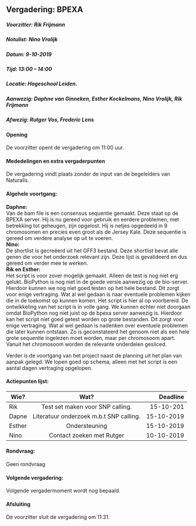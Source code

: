 ## Vergadering: BPEXA
##### Voorzitter:		Rik Frijmann
##### Notulist:		Nino Vrolijk
##### Datum:		9-10-2019
##### Tijd:			13:00 – 14:00
##### Locatie:		Hogeschool Leiden.
##### Aanwezig:		Daphne van Ginneken, Esther Kockelmans, Nino Vrolijk, Rik Frijmann
##### Afwezig:		Rutger Vos, Frederic Lens




####  Opening
De voorzitter opent de vergadering om 11:00 uur.
#### Mededelingen en extra vergaderpunten
De vergadering vindt plaats zonder de input van de begeleiders van Naturalis.
#### Algehele voortgang:
<b>Daphne:</b><br>
Van de bam file is een consensus sequentie gemaakt. Deze staat op de BPEXA server. 
Hij is nu gereed voor gebruik en eerdere problemen, met betrekking tot geheugen, zijn opgelost. 
Hij is netjes opgedeeld in 9 chromosomen en precies even groot als de Jersey Kale. 
Deze sequentie is gereed om verdere analyse op uit te voeren.<br>
<b>Nino:</b><br>
De shortlist is gecreëerd uit het GFF3 bestand. Deze shortlist bevat alle genen die voor het onderzoek relevant zijn. Deze lijst is gevalideerd en dus gereed om verder mee te werken.<br>
<b>Rik en Esther:</b><br>
Het script is voor zover mogelijk gemaakt. Alleen de test is nog niet erg gelukt. 
BioPython is nog niet in de goede versie aanwezig op de bio-server. 
Hierdoor kunnen we nog niet goed testen op het hele bestand. 
Dit zorgt voor enige vertraging. Wat al wel gedaan is naar eventuele problemen kijken die in de toekomst op kunnen komen. 
Het script is hier al op voorbereid.
De ontwikkeling van het script is in volle gang. 
We kunnen echter niet doorgaan omdat BioPython nog niet juist op de bpexa server aanwezig is. 
Hierdoor kan het script niet goed getest worden op grote bestanden. 
Dit zorgt voor enige vertraging. 
Wat al wel gedaan is nadenken over eventuele problemen die later kunnen ontstaan. 
Zo is geconstateerd het genoom niet als een hele grote sequentie ingelezen moet worden, maar per chromosoom apart. 
Vanuit het chromosoom worden de relevante onderdelen gesliced.

Verder is de voortgang van het project naast de planning uit het plan van aanpak gelegd. We lopen goed op schema, alleen met het script is een aantal dagen vertraging opgelopen.


#### Actiepunten lijst:

| Wie?          | Wat?                                       | Deadline     |
| ------------- |:------------------------------------------:| ------------:|
| Rik           | Test set maken voor SNP calling.           |  15-10-201   |
| Dapne         | Literatuur onderzoek m.b.t SNP calling.    |  15-10-2019  |
| Esther        | Ondersteuning                              |  15-10-2019  |
| Nino          | Contact zoeken met Rutger                  |  10-10-2019  |

#### Rondvraag:
Geen rondvraag
#### Volgende vergadering:
Volgende vergadermoment wordt nog bepaald.
#### Afsluiting
De voorzitter sluit de vergadering om 11:31.

